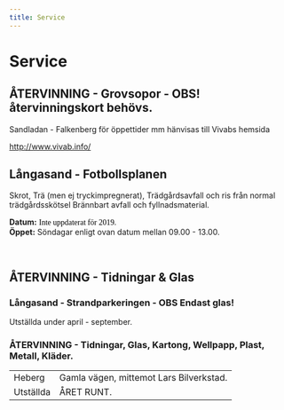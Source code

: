 ```yaml
---
title: Service
---
```

<h1>Service</h1>
<div class="stuff">
<h2></h2>
<h2>ÅTERVINNING - Grovsopor - OBS! återvinningskort behövs.</h2>
Sandladan - Falkenberg för öppettider mm hänvisas till Vivabs hemsida

<a href="http://www.vivab.info/">http://www.vivab.info/</a>
<h3></h3>
<h2>Långasand - Fotbollsplanen</h2>
Skrot, Trä (men ej tryckimpregnerat),
Trädgårdsavfall och ris från normal trädgårdsskötsel
Brännbart avfall och fyllnadsmaterial.

<strong>Datum:</strong> <span style="color: #000000;font-family: 'Times New Roman'">Inte uppdaterat för 2019.</span>
<br>
<strong>Öppet:</strong> Söndagar enligt ovan datum mellan 09.00 - 13.00.

<br>
<h2>ÅTERVINNING - Tidningar &amp; Glas</h2>
<h3>Långasand - Strandparkeringen - OBS Endast glas!</h3>
Utställda under april - september.

<h3>ÅTERVINNING - Tidningar, Glas, Kartong, Wellpapp, Plast, Metall, Kläder.</h3>
<table>
<tbody>
<tr>
<td>Heberg</td>
<td>Gamla vägen, mittemot Lars Bilverkstad.</td>
</tr>
<tr>
<td>Utställda</td>
<td>ÅRET RUNT.</td>
</tr>
</tbody>
</table>
<h2></h2>
</div>